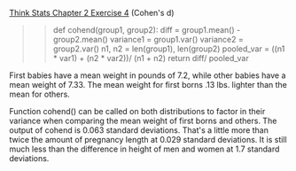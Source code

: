 [Think Stats Chapter 2 Exercise 4](http://greenteapress.com/thinkstats2/html/thinkstats2003.html#toc24) (Cohen's d)


>>def cohend(group1, group2):
     diff = group1.mean() - group2.mean()
     variance1 = group1.var()
     variance2 = group2.var()
     n1, n2 = len(group1), len(group2)
     pooled_var = ((n1 * var1) + (n2 * var2))/ (n1 + n2)
     return diff/ pooled_var

First babies have a mean weight in pounds of 7.2, while other babies have a mean weight of 7.33. The mean weight for first borns  .13 lbs. lighter than the mean for others.

Function cohend() can be called on both distributions to factor in their variance when comparing the mean weight of first borns and others. The output of cohend is 0.063 standard deviations. That's a little more than twice the amount of pregnancy length at 0.029 standard deviations. It is still much less than the difference in height of men and women at 1.7 standard deviations.
